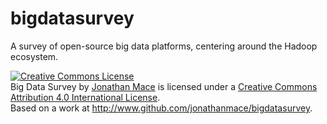 # bigdatasurvey
A survey of open-source big data platforms, centering around the Hadoop ecosystem.

<a rel="license" href="http://creativecommons.org/licenses/by/4.0/"><img alt="Creative Commons License" style="border-width:0" src="https://i.creativecommons.org/l/by/4.0/88x31.png" /></a><br /><span xmlns:dct="http://purl.org/dc/terms/" href="http://purl.org/dc/dcmitype/Dataset" property="dct:title" rel="dct:type">Big Data Survey</span> by <a xmlns:cc="http://creativecommons.org/ns#" href="http://www.cs.brown.edu/people/jcmace" property="cc:attributionName" rel="cc:attributionURL">Jonathan Mace</a> is licensed under a <a rel="license" href="http://creativecommons.org/licenses/by/4.0/">Creative Commons Attribution 4.0 International License</a>.<br />Based on a work at <a xmlns:dct="http://purl.org/dc/terms/" href="http://www.github.com/jonathanmace/bigdatasurvey" rel="dct:source">http://www.github.com/jonathanmace/bigdatasurvey</a>.
